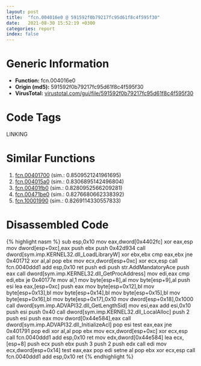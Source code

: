 ```yaml
---
layout: post
title:  "fcn.004016e0 @ 591592f0b79217fc95d61f8c4f595f30"
date:   2021-08-30 15:52:19 +0300
categories: report
index: false
---
```


# Generic Information
- **Function:** fcn.004016e0
- **Origin (md5):** 591592f0b79217fc95d61f8c4f595f30
- **VirusTotal:** [virustotal.com/gui/file/591592f0b79217fc95d61f8c4f595f30][virustotal_ref]

# Code Tags
<span class="tag" id="LINKING">LINKING</span>


# Similar Functions

1. [fcn.00401700][similar_1_ref] (sim.: 0.8509521241961695)
2. [fcn.004015a0][similar_2_ref] (sim.: 0.8306895142496804)
3. [fcn.00401fb0][similar_3_ref] (sim.: 0.8280952566209281)
4. [fcn.00471be0][similar_4_ref] (sim.: 0.8276680662338392)
5. [fcn.10001990][similar_5_ref] (sim.: 0.8269114330557833)


# Disassembled Code

{% highlight nasm %}
sub esp,0x10
mov eax,dword[0x4402fc]
xor eax,esp
mov dword[esp+0xc],eax
push ebx
push 0x42d934
call dword[sym.imp.KERNEL32.dll_LoadLibraryW]
xor ebx,ebx
cmp eax,ebx
jne 0x401712
xor al,al
pop ebx
mov ecx,dword[esp+0xc]
xor ecx,esp
call fcn.0040ddd1
add esp,0x10
ret 
push edi
push str.AddMandatoryAce
push eax
call dword[sym.imp.KERNEL32.dll_GetProcAddress]
mov edi,eax
cmp edi,ebx
je 0x40177e
mov al,1
mov byte[esp+8],al
mov byte[esp+9],al
push esi
lea eax,[esp+0xc]
push eax
mov byte[esp+0x12],bl
mov byte[esp+0x13],bl
mov byte[esp+0x14],bl
mov byte[esp+0x15],bl
mov byte[esp+0x16],bl
mov byte[esp+0x17],0x10
mov dword[esp+0x18],0x1000
call dword[sym.imp.ADVAPI32.dll_GetLengthSid]
mov esi,eax
add esi,0x10
push esi
push 0x40
call dword[sym.imp.KERNEL32.dll_LocalAlloc]
push 2
push esi
push eax
mov dword[0x44e584],eax
call dword[sym.imp.ADVAPI32.dll_InitializeAcl]
pop esi
test eax,eax
jne 0x401791
pop edi
xor al,al
pop ebx
mov ecx,dword[esp+0xc]
xor ecx,esp
call fcn.0040ddd1
add esp,0x10
ret 
mov edx,dword[0x44e584]
lea ecx,[esp+8]
push ecx
push ebx
push 3
push 2
push edx
call edi
mov ecx,dword[esp+0x14]
test eax,eax
pop edi
setne al
pop ebx
xor ecx,esp
call fcn.0040ddd1
add esp,0x10
ret 
{% endhighlight %}


[similar_1_ref]: /report/fcn.00401700@2eb7544c38a76e8aaeea362abfc44c72
[similar_2_ref]: /report/fcn.004015a0@2d591d102f09b733d7d0e893e5642beb
[similar_3_ref]: /report/fcn.00401fb0@fac4f0be03ac37bd8be7ef737cdcee10
[similar_4_ref]: /report/fcn.00471be0@289859175c221b107317af7727d26c17
[similar_5_ref]: /report/fcn.10001990@a0ac129ff3ea4c0dfa9529c259a9502c
[virustotal_ref]: https://www.virustotal.com/gui/file/591592f0b79217fc95d61f8c4f595f30